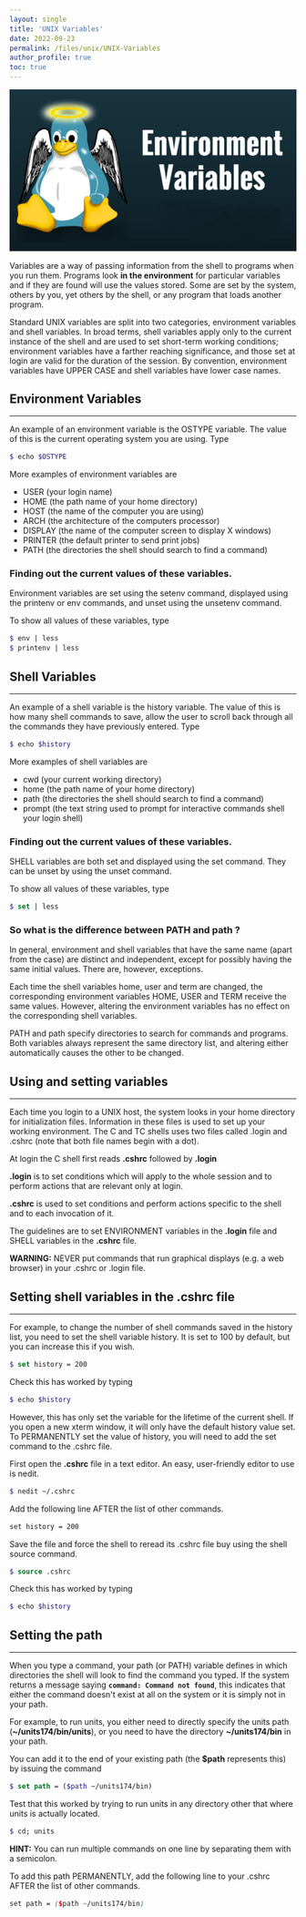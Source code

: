 ```yaml
---
layout: single
title: 'UNIX Variables'
date: 2022-09-23
permalink: /files/unix/UNIX-Variables
author_profile: true
toc: true
---
```


![Unix files system](/images/unix/unix.webp)

Variables are a way of passing information from the shell to programs when you run them. Programs look **in the environment** for particular variables and if they are found will use the values stored. Some are set by the system, others by you, yet others by the shell, or any program that loads another program.

Standard UNIX variables are split into two categories, environment variables and shell variables. In broad terms, shell variables apply only to the current instance of the shell and are used to set short-term working conditions; environment variables have a farther reaching significance, and those set at login are valid for the duration of the session. By convention, environment variables have UPPER CASE and shell variables have lower case names.
## Environment Variables
----

An example of an environment variable is the OSTYPE variable. The value of this is the current operating system you are using. Type
```scss
$ echo $OSTYPE
```
More examples of environment variables are

* USER (your login name)
* HOME (the path name of your home directory)
* HOST (the name of the computer you are using)
* ARCH (the architecture of the computers processor)
* DISPLAY (the name of the computer screen to display X windows)
* PRINTER (the default printer to send print jobs)
* PATH (the directories the shell should search to find a command)

### Finding out the current values of these variables.

Environment variables are set using the setenv command, displayed using the printenv or env commands, and unset using the unsetenv command.

To show all values of these variables, type
```scss
$ env | less
$ printenv | less
```
## Shell Variables
-------------------

An example of a shell variable is the history variable. The value of this is how many shell commands to save, allow the user to scroll back through all the commands they have previously entered. Type
```scss
$ echo $history
```
More examples of shell variables are

* cwd (your current working directory)
* home (the path name of your home directory)
* path (the directories the shell should search to find a command)
* prompt (the text string used to prompt for interactive commands shell your login shell)

### Finding out the current values of these variables.

SHELL variables are both set and displayed using the set command. They can be unset by using the unset command.

To show all values of these variables, type

```scss
$ set | less
```
### So what is the difference between PATH and path ?

In general, environment and shell variables that have the same name (apart from the case) are distinct and independent, except for possibly having the same initial values. There are, however, exceptions.

Each time the shell variables home, user and term are changed, the corresponding environment variables HOME, USER and TERM receive the same values. However, altering the environment variables has no effect on the corresponding shell variables.

PATH and path specify directories to search for commands and programs. Both variables always represent the same directory list, and altering either automatically causes the other to be changed.

## Using and setting variables
---

Each time you login to a UNIX host, the system looks in your home directory for initialization files. Information in these files is used to set up your working environment. The C and TC shells uses two files called .login and .cshrc (note that both file names begin with a dot).

At login the C shell first reads **.cshrc** followed by **.login**

**.login** is to set conditions which will apply to the whole session and to perform actions that are relevant only at login.

**.cshrc** is used to set conditions and perform actions specific to the shell and to each invocation of it.

The guidelines are to set ENVIRONMENT variables in the **.login** file and SHELL variables in the **.cshrc** file.

**WARNING:** NEVER put commands that run graphical displays (e.g. a web browser) in your .cshrc or .login file.

## Setting shell variables in the .cshrc file
---

For example, to change the number of shell commands saved in the history list, you need to set the shell variable history. It is set to 100 by default, but you can increase this if you wish.

```scss
$ set history = 200
```
Check this has worked by typing

```scss
$ echo $history
```
However, this has only set the variable for the lifetime of the current shell. If you open a new xterm window, it will only have the default history value set. To PERMANENTLY set the value of history, you will need to add the set command to the .cshrc file.

First open the **.cshrc** file in a text editor. An easy, user-friendly editor to use is nedit.

```scss
$ nedit ~/.cshrc
```
Add the following line AFTER the list of other commands.

```scss
set history = 200
```
Save the file and force the shell to reread its .cshrc file buy using the shell source command.

```scss
$ source .cshrc
```
Check this has worked by typing

```scss
$ echo $history
```
## Setting the path
---

When you type a command, your path (or PATH) variable defines in which directories the shell will look to find the command you typed. If the system returns a message saying **`command: Command not found`**, this indicates that either the command doesn't exist at all on the system or it is simply not in your path.

For example, to run units, you either need to directly specify the units path (**~/units174/bin/units**), or you need to have the directory **~/units174/bin** in your path.

You can add it to the end of your existing path (the **$path** represents this) by issuing the command

```scss
$ set path = ($path ~/units174/bin)
```
Test that this worked by trying to run units in any directory other that where units is actually located.

```scss
$ cd; units
```
**HINT:** You can run multiple commands on one line by separating them with a semicolon.

To add this path PERMANENTLY, add the following line to your .cshrc AFTER the list of other commands.

```scss
set path = ($path ~/units174/bin)
```